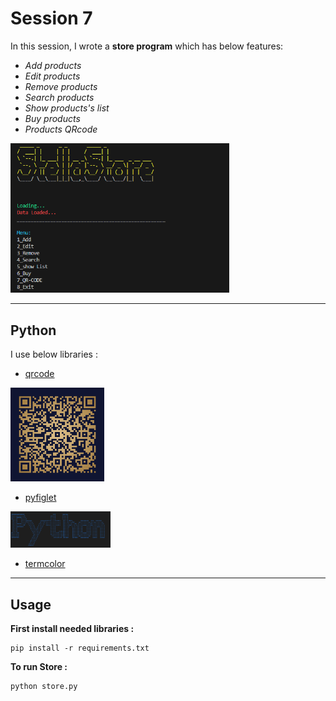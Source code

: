 # Session 7

In this session, I wrote a **store program** which has below features:

 - *Add products* 
 - *Edit products* 
 - *Remove products* 
 - *Search products* 
 - *Show products's list* 
 - *Buy products* 
 - *Products QRcode* 

<img src="photos/Untitled.png" width="350">


---

## Python
I use below libraries :

- [qrcode](https://pypi.org/project/qrcode/) 

<img src="photos/user_qrcode.png" width="150">

- [pyfiglet](https://www.geeksforgeeks.org/python-ascii-art-using-pyfiglet-module/)

<img src="photos/DKWct.png" width="160">

- [termcolor](https://pypi.org/project/termcolor/)  

---

## Usage

**First install needed libraries :**
```
pip install -r requirements.txt
```

**To run Store :**

```
python store.py
```

